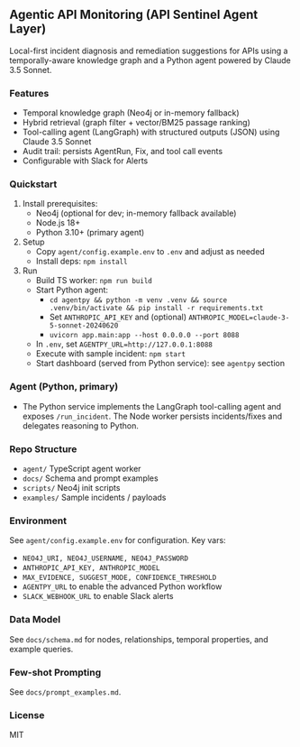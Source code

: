## Agentic API Monitoring (API Sentinel Agent Layer)

Local-first incident diagnosis and remediation suggestions for APIs using a temporally-aware knowledge graph and a Python agent powered by Claude 3.5 Sonnet.

### Features
- Temporal knowledge graph (Neo4j or in-memory fallback)
- Hybrid retrieval (graph filter + vector/BM25 passage ranking)
- Tool-calling agent (LangGraph) with structured outputs (JSON) using Claude 3.5 Sonnet
- Audit trail: persists AgentRun, Fix, and tool call events
- Configurable with Slack for Alerts

### Quickstart
1. Install prerequisites:
   - Neo4j (optional for dev; in-memory fallback available)
   - Node.js 18+
   - Python 3.10+ (primary agent)
2. Setup
   - Copy `agent/config.example.env` to `.env` and adjust as needed
   - Install deps: `npm install`
3. Run
   - Build TS worker: `npm run build`
   - Start Python agent:
     - `cd agentpy && python -m venv .venv && source .venv/bin/activate && pip install -r requirements.txt`
     - Set `ANTHROPIC_API_KEY` and (optional) `ANTHROPIC_MODEL=claude-3-5-sonnet-20240620`
     - `uvicorn app.main:app --host 0.0.0.0 --port 8088`
   - In `.env`, set `AGENTPY_URL=http://127.0.0.1:8088`
   - Execute with sample incident: `npm start`
   - Start dashboard (served from Python service): see `agentpy` section

### Agent (Python, primary)
- The Python service implements the LangGraph tool-calling agent and exposes `/run_incident`. The Node worker persists incidents/fixes and delegates reasoning to Python.

### Repo Structure
- `agent/` TypeScript agent worker
- `docs/` Schema and prompt examples
- `scripts/` Neo4j init scripts
- `examples/` Sample incidents / payloads

### Environment
See `agent/config.example.env` for configuration. Key vars:
- `NEO4J_URI, NEO4J_USERNAME, NEO4J_PASSWORD`
- `ANTHROPIC_API_KEY, ANTHROPIC_MODEL`
- `MAX_EVIDENCE, SUGGEST_MODE, CONFIDENCE_THRESHOLD`
- `AGENTPY_URL` to enable the advanced Python workflow
- `SLACK_WEBHOOK_URL` to enable Slack alerts

### Data Model
See `docs/schema.md` for nodes, relationships, temporal properties, and example queries.

### Few-shot Prompting
See `docs/prompt_examples.md`.

### License
MIT


